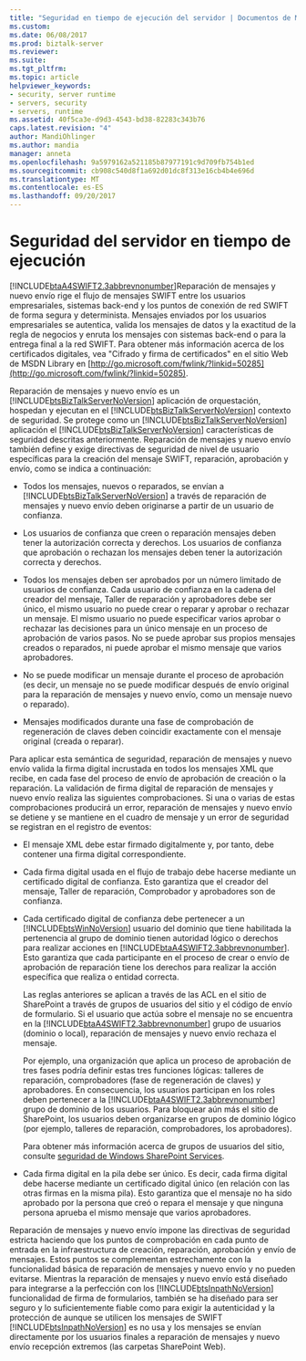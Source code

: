 ```yaml
---
title: "Seguridad en tiempo de ejecución del servidor | Documentos de Microsoft"
ms.custom: 
ms.date: 06/08/2017
ms.prod: biztalk-server
ms.reviewer: 
ms.suite: 
ms.tgt_pltfrm: 
ms.topic: article
helpviewer_keywords:
- security, server runtime
- servers, security
- servers, runtime
ms.assetid: 40f5ca3e-d9d3-4543-bd38-82283c343b76
caps.latest.revision: "4"
author: MandiOhlinger
ms.author: mandia
manager: anneta
ms.openlocfilehash: 9a5979162a521185b87977191c9d709fb754b1ed
ms.sourcegitcommit: cb908c540d8f1a692d01dc8f313e16cb4b4e696d
ms.translationtype: MT
ms.contentlocale: es-ES
ms.lasthandoff: 09/20/2017
---
```

# <a name="server-runtime-security"></a>Seguridad del servidor en tiempo de ejecución
[!INCLUDE[btaA4SWIFT2.3abbrevnonumber](../../includes/btaa4swift2-3abbrevnonumber-md.md)]Reparación de mensajes y nuevo envío rige el flujo de mensajes SWIFT entre los usuarios empresariales, sistemas back-end y los puntos de conexión de red SWIFT de forma segura y determinista. Mensajes enviados por los usuarios empresariales se autentica, valida los mensajes de datos y la exactitud de la regla de negocios y enruta los mensajes con sistemas back-end o para la entrega final a la red SWIFT. Para obtener más información acerca de los certificados digitales, vea "Cifrado y firma de certificados" en el sitio Web de MSDN Library en [http://go.microsoft.com/fwlink/?linkid=50285](http://go.microsoft.com/fwlink/?linkid=50285).  
  
 Reparación de mensajes y nuevo envío es un [!INCLUDE[btsBizTalkServerNoVersion](../../includes/btsbiztalkservernoversion-md.md)] aplicación de orquestación, hospedan y ejecutan en el [!INCLUDE[btsBizTalkServerNoVersion](../../includes/btsbiztalkservernoversion-md.md)] contexto de seguridad. Se protege como un [!INCLUDE[btsBizTalkServerNoVersion](../../includes/btsbiztalkservernoversion-md.md)] aplicación el [!INCLUDE[btsBizTalkServerNoVersion](../../includes/btsbiztalkservernoversion-md.md)] características de seguridad descritas anteriormente. Reparación de mensajes y nuevo envío también define y exige directivas de seguridad de nivel de usuario específicas para la creación del mensaje SWIFT, reparación, aprobación y envío, como se indica a continuación:  
  
-   Todos los mensajes, nuevos o reparados, se envían a [!INCLUDE[btsBizTalkServerNoVersion](../../includes/btsbiztalkservernoversion-md.md)] a través de reparación de mensajes y nuevo envío deben originarse a partir de un usuario de confianza.  
  
-   Los usuarios de confianza que creen o reparación mensajes deben tener la autorización correcta y derechos. Los usuarios de confianza que aprobación o rechazan los mensajes deben tener la autorización correcta y derechos.  
  
-   Todos los mensajes deben ser aprobados por un número limitado de usuarios de confianza. Cada usuario de confianza en la cadena del creador del mensaje, Taller de reparación y aprobadores debe ser único, el mismo usuario no puede crear o reparar y aprobar o rechazar un mensaje. El mismo usuario no puede especificar varios aprobar o rechazar las decisiones para un único mensaje en un proceso de aprobación de varios pasos. No se puede aprobar sus propios mensajes creados o reparados, ni puede aprobar el mismo mensaje que varios aprobadores.  
  
-   No se puede modificar un mensaje durante el proceso de aprobación (es decir, un mensaje no se puede modificar después de envío original para la reparación de mensajes y nuevo envío, como un mensaje nuevo o reparado).  
  
-   Mensajes modificados durante una fase de comprobación de regeneración de claves deben coincidir exactamente con el mensaje original (creada o reparar).  
  
 Para aplicar esta semántica de seguridad, reparación de mensajes y nuevo envío valida la firma digital incrustada en todos los mensajes XML que recibe, en cada fase del proceso de envío de aprobación de creación o la reparación. La validación de firma digital de reparación de mensajes y nuevo envío realiza las siguientes comprobaciones. Si una o varias de estas comprobaciones producirá un error, reparación de mensajes y nuevo envío se detiene y se mantiene en el cuadro de mensaje y un error de seguridad se registran en el registro de eventos:  
  
-   El mensaje XML debe estar firmado digitalmente y, por tanto, debe contener una firma digital correspondiente.  
  
-   Cada firma digital usada en el flujo de trabajo debe hacerse mediante un certificado digital de confianza. Esto garantiza que el creador del mensaje, Taller de reparación, Comprobador y aprobadores son de confianza.  
  
-   Cada certificado digital de confianza debe pertenecer a un [!INCLUDE[btsWinNoVersion](../../includes/btswinnoversion-md.md)] usuario del dominio que tiene habilitada la pertenencia al grupo de dominio tienen autoridad lógico o derechos para realizar acciones en [!INCLUDE[btaA4SWIFT2.3abbrevnonumber](../../includes/btaa4swift2-3abbrevnonumber-md.md)]. Esto garantiza que cada participante en el proceso de crear o envío de aprobación de reparación tiene los derechos para realizar la acción específica que realiza o entidad correcta.  
  
     Las reglas anteriores se aplican a través de las ACL en el sitio de SharePoint a través de grupos de usuarios del sitio y el código de envío de formulario. Si el usuario que actúa sobre el mensaje no se encuentra en la [!INCLUDE[btaA4SWIFT2.3abbrevnonumber](../../includes/btaa4swift2-3abbrevnonumber-md.md)] grupo de usuarios (dominio o local), reparación de mensajes y nuevo envío rechaza el mensaje.  
  
     Por ejemplo, una organización que aplica un proceso de aprobación de tres fases podría definir estas tres funciones lógicas: talleres de reparación, comprobadores (fase de regeneración de claves) y aprobadores. En consecuencia, los usuarios participan en los roles deben pertenecer a la [!INCLUDE[btaA4SWIFT2.3abbrevnonumber](../../includes/btaa4swift2-3abbrevnonumber-md.md)] grupo de dominio de los usuarios. Para bloquear aún más el sitio de SharePoint, los usuarios deben organizarse en grupos de dominio lógico (por ejemplo, talleres de reparación, comprobadores, los aprobadores).  
  
     Para obtener más información acerca de grupos de usuarios del sitio, consulte [seguridad de Windows SharePoint Services](../../adapters-and-accelerators/accelerator-swift/windows-sharepoint-services-security.md).  
  
-   Cada firma digital en la pila debe ser único. Es decir, cada firma digital debe hacerse mediante un certificado digital único (en relación con las otras firmas en la misma pila). Esto garantiza que el mensaje no ha sido aprobado por la persona que creó o repara el mensaje y que ninguna persona aprueba el mismo mensaje que varios aprobadores.  
  
 Reparación de mensajes y nuevo envío impone las directivas de seguridad estricta haciendo que los puntos de comprobación en cada punto de entrada en la infraestructura de creación, reparación, aprobación y envío de mensajes. Estos puntos se complementan estrechamente con la funcionalidad básica de reparación de mensajes y nuevo envío y no pueden evitarse. Mientras la reparación de mensajes y nuevo envío está diseñado para integrarse a la perfección con los [!INCLUDE[btsInpathNoVersion](../../includes/btsinpathnoversion-md.md)] funcionalidad de firma de formularios, también se ha diseñado para ser seguro y lo suficientemente fiable como para exigir la autenticidad y la protección de aunque se utilicen los mensajes de SWIFT [!INCLUDE[btsInpathNoVersion](../../includes/btsinpathnoversion-md.md)] es no usa y los mensajes se envían directamente por los usuarios finales a reparación de mensajes y nuevo envío recepción extremos (las carpetas SharePoint Web).